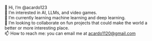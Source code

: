 👋 Hi, I’m @acardo123  
👀 I’m interested in AI, LLMs, and video games.  
🌱 I’m currently learning machine learning and deep learning.  
💞️ I’m looking to collaborate on fun projects that could make the world a better or more interesting place.  
📫 How to reach me: you can email me at acardo1120@gmail.com
